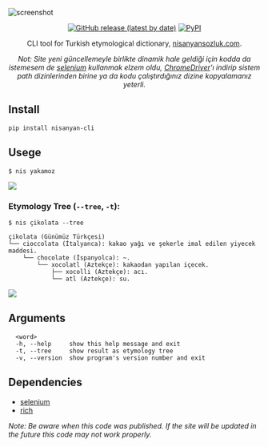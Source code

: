 ![screenshot](https://user-images.githubusercontent.com/16024979/162843362-4050c114-dc82-49eb-ac43-dd6cef79382a.png)

<div align="center">
<a href="https://github.com/agmmnn/nisanyan-cli">
<img alt="GitHub release (latest by date)" src="https://img.shields.io/github/v/release/agmmnn/nisanyan-cli"></a>
<a href="https://pypi.org/project/nisanyan-cli/">
<img alt="PyPI" src="https://img.shields.io/pypi/v/nisanyan-cli"></a>

CLI tool for Turkish etymological dictionary, [nisanyansozluk.com](https://www.nisanyansozluk.com/).

_Not: Site yeni güncellemeyle birlikte dinamik hale geldiği için kodda da istemesem de [selenium](https://github.com/SeleniumHQ/selenium) kullanmak elzem oldu, [ChromeDriver](https://chromedriver.chromium.org/)'ı indirip sistem path dizinlerinden birine ya da kodu çalıştırdığınız dizine kopyalamanız yeterli._

</div>

## Install

```
pip install nisanyan-cli
```

## Usege

```
$ nis yakamoz
```

![](https://user-images.githubusercontent.com/16024979/162844886-7831aebc-8efe-4018-9df5-b26babcc1ca3.png)

### Etymology Tree (`--tree`, `-t`):

```
$ nis çikolata --tree

çikolata (Günümüz Türkçesi)
└── cioccolata (İtalyanca): kakao yağı ve şekerle imal edilen yiyecek maddesi.
    └── chocolate (İspanyolca): ~.
        └── xocolatl (Aztekçe): kakaodan yapılan içecek.
            ├── xocolli (Aztekçe): acı.
            └── atl (Aztekçe): su.
```

![](https://user-images.githubusercontent.com/16024979/164780578-0d51d1b1-31b6-48a4-a09e-b42aa6b6c515.png)

## Arguments

```
  <word>
  -h, --help     show this help message and exit
  -t, --tree     show result as etymology tree
  -v, --version  show program's version number and exit
```

## Dependencies

- [selenium](https://pypi.org/project/selenium/)
- [rich](https://pypi.org/project/rich/)

_Note: Be aware when this code was published. If the site will be updated in the future this code may not work properly._
